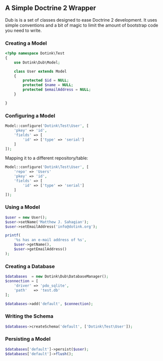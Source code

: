 ## A Simple Doctrine 2 Wrapper

Dub is is a set of classes designed to ease Doctrine 2 development.  It uses simple conventions and a bit of magic to limit the amount of bootstrap code you need to write.

### Creating a Model

```php
<?php namespace Dotink\Test
{
	use Dotink\Dub\Model;

	class User extends Model
	{
		protected $id = NULL;
		protected $name = NULL;
		protected $emailAddress = NULL;
	}

}
```

### Configuring a Model

```php
Model::configure('Dotink\Test\User', [
	'pkey' => 'id',
	'fields' => [
		'id' => ['type' => 'serial']
	]
]);
```

Mapping it to a different repository/table:

```php
Model::configure('Dotink\Test\User', [
	'repo' => 'Users'
	'pkey' => 'id',
	'fields' => [
		'id' => ['type' => 'serial']
	]
]);
```

### Using a Model

```php
$user = new User();
$user->setName('Matthew J. Sahagian');
$user->setEmailAddress('info@dotink.org');

printf(
	'%s has an e-mail address of %s',
	$user->getName(),
	$user->getEmailAddress()
);
```

### Creating a Database

```php
$databases  = new Dotink\Dub\DatabaseManager();
$connection = [
	'driver' => 'pdo_sqlite',
	'path'   => 'test.db'
];

$databases->add('default', $connection);
```

### Writing the Schema

```php
$databases->createSchema('default', ['Dotink\Test\User']);
```

### Persisting a Model

```php
$databases['default']->persist($user);
$databases['default']->flush();
```